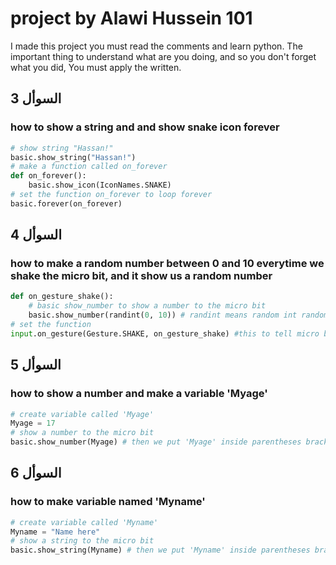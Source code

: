 # project by Alawi Hussein 101
I made this project you must read the comments and learn python.
The important thing to understand what are you doing,
and so you don't forget what you did, You must apply the written.
## 3 السوأل
### how to show a string and and show snake icon forever
```python
# show string "Hassan!"
basic.show_string("Hassan!")
# make a function called on_forever
def on_forever():
    basic.show_icon(IconNames.SNAKE)
# set the function on_forever to loop forever
basic.forever(on_forever)
```
## 4 السوأل
### how to make a random number between 0 and 10 everytime we shake the micro bit, and it show us a random number
```python
def on_gesture_shake():
    # basic show_number to show a number to the micro bit
    basic.show_number(randint(0, 10)) # randint means random int random number between 0 and 10
# set the function
input.on_gesture(Gesture.SHAKE, on_gesture_shake) #this to tell micro bit that when it get shake run the on_gesture_shake function
```
## 5 السوأل
### how to show a number and make a variable 'Myage'
```python
# create variable called 'Myage'
Myage = 17
# show a number to the micro bit
basic.show_number(Myage) # then we put 'Myage' inside parentheses brackets
```

## 6 السوأل
### how to make variable named 'Myname'
```python
# create variable called 'Myname'
Myname = "Name here"
# show a string to the micro bit
basic.show_string(Myname) # then we put 'Myname' inside parentheses brackets so micro bit show us the reuaslt
```
